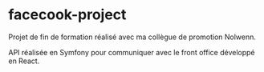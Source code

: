 # facecook-project

Projet de fin de formation réalisé avec ma collègue de promotion Nolwenn.

API réalisée en Symfony pour communiquer avec le front office développé en React.

